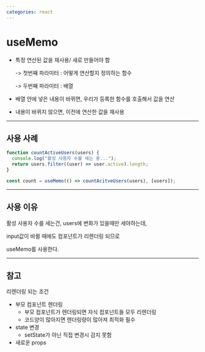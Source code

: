 ```yaml
---
categories: react
---
```


# useMemo

- 특정 연산된 값을 재사용/ 새로 만들어야 함

  -> 첫번째 파라미터 : 어떻게 연산할지 정의하는 함수

  -> 두번째 파라미터 : 배열

- 배열 안에 넣은 내용이 바뀌면, 우리가 등록한 함수를 호출해서 값을 연산

- 내용이 바뀌지 않으면, 이전에 연산한 값을 재사용

---

## 사용 사례

```jsx
function countActiveUsers(users) {
  console.log("활성 사용자 수를 세는 중...");
  return users.filter((user) => user.active).length;
}

const count = useMemo(() => countAcitveUsers(users), [users]);
```

---

## 사용 이유

활성 사용자 수를 세는건, users에 변화가 있을때만 세야하는데,

input값이 바뀔 때에도 컴포넌트가 리렌더링 되므로

useMemo를 사용한다.

---

## 참고

리렌더링 되는 조건

- 부모 컴포넌트 렌더링
  - 부모 컴포넌트가 렌더링되면 자식 컴포넌트들 모두 리렌더링
  - 코드양이 많아지면 렌더링량이 많아져 최적화 필수
- state 변경
  - setState가 아닌 직접 변경시 감지 못함
- 새로운 props

